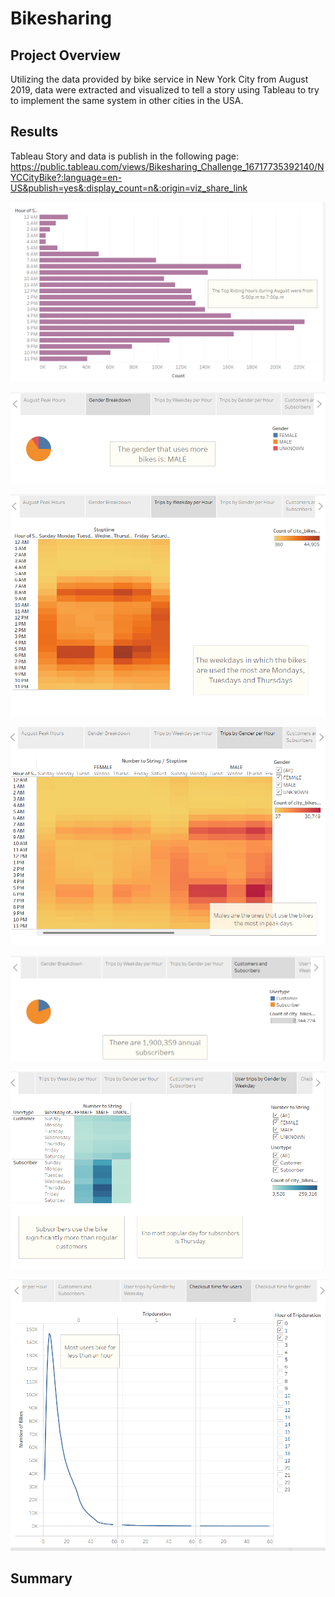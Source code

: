 # Bikesharing

## Project Overview

Utilizing the data provided by bike service in New York City from August 2019, data were extracted and visualized to tell a story using Tableau to try to implement the same system in other cities in the USA.

## Results

Tableau Story and data is publish in the following page:
https://public.tableau.com/views/Bikesharing_Challenge_16717735392140/NYCCityBike?:language=en-US&publish=yes&:display_count=n&:origin=viz_share_link

![image](https://github.com/Dibarra11/Bikesharing/blob/aae7d4de0ff2ca91366f92bb723108125e5c4547/1.png)

![image](https://github.com/Dibarra11/Bikesharing/blob/2320f3993b95b1f51a0a7fa6e03c6d20d1df9b70/2.png)

![image](https://github.com/Dibarra11/Bikesharing/blob/7ac3b625db2f8570f48833c67daa6ed6d731ba4f/3.png)

![image](https://github.com/Dibarra11/Bikesharing/blob/5dd006ed81b65b7f63143ce972b9f356908363ea/4.png)

![image](https://github.com/Dibarra11/Bikesharing/blob/229e7a7620bd6b839106f6c671bfb277d2770718/5.png)

![image](https://github.com/Dibarra11/Bikesharing/blob/29cb7c4d7ba64bb5faaed24a4c4b118e36670c45/6.png)

![image](https://github.com/Dibarra11/Bikesharing/blob/292bd6e4129477d228ccc65c115c636fd203089d/7.png)

## Summary

